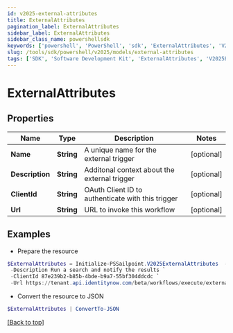```yaml
---
id: v2025-external-attributes
title: ExternalAttributes
pagination_label: ExternalAttributes
sidebar_label: ExternalAttributes
sidebar_class_name: powershellsdk
keywords: ['powershell', 'PowerShell', 'sdk', 'ExternalAttributes', 'V2025ExternalAttributes'] 
slug: /tools/sdk/powershell/v2025/models/external-attributes
tags: ['SDK', 'Software Development Kit', 'ExternalAttributes', 'V2025ExternalAttributes']
---
```



# ExternalAttributes

## Properties

Name | Type | Description | Notes
------------ | ------------- | ------------- | -------------
**Name** | **String** | A unique name for the external trigger | [optional] 
**Description** | **String** | Additonal context about the external trigger | [optional] 
**ClientId** | **String** | OAuth Client ID to authenticate with this trigger | [optional] 
**Url** | **String** | URL to invoke this workflow | [optional] 

## Examples

- Prepare the resource
```powershell
$ExternalAttributes = Initialize-PSSailpoint.V2025ExternalAttributes  -Name search-and-notify `
 -Description Run a search and notify the results `
 -ClientId 87e239b2-b85b-4bde-b9a7-55bf304ddcdc `
 -Url https://tenant.api.identitynow.com/beta/workflows/execute/external/c79e0079-562c-4df5-aa73-60a9e25c916d
```

- Convert the resource to JSON
```powershell
$ExternalAttributes | ConvertTo-JSON
```


[[Back to top]](#) 

